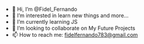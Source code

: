 - 👋 Hi, I’m @Fidel_Fernando
- 👀 I’m interested in learn new things and more...
- 🌱 I’m currently learning JS
- 💞️ I’m looking to collaborate on My Future Projects
- 📫 How to reach me: fidelfernando783@gmail.com

<!---
Fidel666/Fidel666 is a ✨ special ✨ repository because its `README.md` (this file) appears on your GitHub profile.
You can click the Preview link to take a look at your changes.
--->

